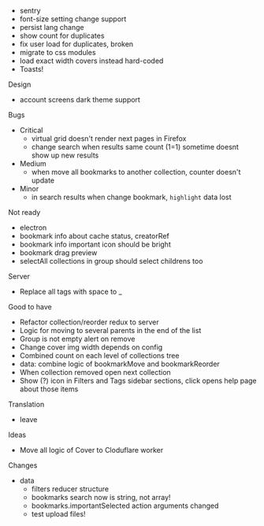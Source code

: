 - sentry
- font-size setting change support
- persist lang change
- show count for duplicates
- fix user load for duplicates, broken
- migrate to css modules
- load exact width covers instead hard-coded
- Toasts!

Design
- account screens dark theme support

Bugs
- Critical
    - virtual grid doesn't render next pages in Firefox
    - change search when results same count (1=1) sometime doesnt show up new results
- Medium
    - when move all bookmarks to another collection, counter doesn't update
- Minor
    - in search results when change bookmark, `highlight` data lost

Not ready
- electron
- bookmark info about cache status, creatorRef
- bookmark info important icon should be bright
- bookmark drag preview
- selectAll collections in group should select childrens too

Server
- Replace all tags with space to _

Good to have
- Refactor collection/reorder redux to server
- Logic for moving to several parents in the end of the list
- Group is not empty alert on remove
- Change cover img width depends on config
- Combined count on each level of collections tree
- data: combine logic of bookmarkMove and bookmarkReorder
- When collection removed open next collection
- Show (?) icon in Filters and Tags sidebar sections, click opens help page about those items

Translation
- leave

Ideas
- Move all logic of Cover to Cloduflare worker

Changes
- data
    - filters reducer structure
    - bookmarks search now is string, not array!
    - bookmarks.importantSelected action arguments changed
    - test upload files!